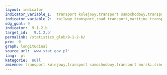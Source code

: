 ```yaml
---
layout: indicator
indicator_variable_1:  transport kolejowy,transport samochodowy,transport morski,śródlądowy transport wodny,transport lotniczy
indicator_variable_2:  railway transport,road transport,maritime transport fleet,transport by inland waterway fleet,air transport
sdg_goal: 9
indicator:  9.1.2.b
target_id:  '9.1.2.b'
permalink: /statistics_glob/9-1-2-b/
pre:  0
graph: longitudinal
source_url: 'www.stat.gov.pl'
lang:  pl
kategorie:  null
zmienne: transport kolejowy,transport samochodowy,transport morski,śródlądowy transport wodny,transport lotniczy
---
```

